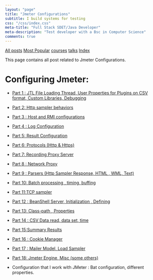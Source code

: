 ```yaml
---
layout: "page"
title: "Jmeter Configurations"
subtitle: I build systems for testing
css: "/css/index.css"
meta-title: "Full Stack SDET/Java Developer"
meta-description: "Test developer with a Bsc in Computer Science"
comments: true
---
```

<div class="list-filters">
    <a href="/" class="list-filter filter-selected">All posts</a>
    <a href="/popular" class="list-filter">Most Popular</a>
    <a href="/courses" class="list-filter">courses</a>
	<a href="/talks" class="list-filter">talks</a>
    <a href="/tags" class="list-filter">Index</a>
</div>

This page contains all post related to Jmeter Configurations.

#  Configuring Jmeter: 
 - [Part 1 : JTL File Loading Thread, User Properties for Plugins on CSV format, Custom Libraries, Debugging](http://shantonusarker.blogspot.com/2013/01/how-to-configure-plugins-in-jmeter.html)
 - [Part 2: Http sampler behaviors](http://shantonusarker.blogspot.com/2013/01/configuring-jmeter-part-2.html)
 - [Part 3 : Host and RMI configurations](http://shantonusarker.blogspot.com/2013/01/configuring-jmeter-part-3-how-to.html)
 - [Part 4 : Log Configuration](http://shantonusarker.blogspot.com/2013/01/configuring-jmeter-part-4-how-to.html)
 - [Part 5: Result Configuration](http://shantonusarker.blogspot.com/2013/01/configuring-jmeter-part-5-how-to.html)
 - [Part 6: Protocols (Http & Https)](http://shantonusarker.blogspot.com/2013/01/jmeter-part-7-httphttps-or-other.html)
 - [Part 7: Recording Proxy Server](http://shantonusarker.blogspot.com/2013/01/configuring-jmeter-part-7-recorder.html)
 - [Part 8 : Network Proxy](http://shantonusarker.blogspot.com/2013/01/configuring-jmeter-part-8-proxy-server.html)
 - [Part 9 : Parsers (Http Sampler Response, HTML , WML, Text)](http://shantonusarker.blogspot.com/2013/01/configuring-jmeter-part-9-how-to.html)
 - [Part 10: Batch processing , timing, buffing](http://shantonusarker.blogspot.com/2013/01/configuring-jmeter-part-10-how-to.html)
 - [Part 11:TCP sampler](http://shantonusarker.blogspot.com/2013/01/configuring-jmeter-part-11-how-to.html)
 - [Part 12 : BeanShell Server, Initialization , Defining](http://shantonusarker.blogspot.com/2013/01/configuring-jmeter-part-12-beanshell.html)
 - [Part 13: Class-path , Properties](http://shantonusarker.blogspot.com/2013/01/configuring-jmeter-part-13-path-and.html)
 - [Part 14 : CSV Data read, data set, time](http://shantonusarker.blogspot.com/2013/01/configuring-jmeter-part-14-csv-readdata.html)
 - [Part 15:Summary Results](http://shantonusarker.blogspot.com/2013/01/configuring-jmeter-part-15-summary.html)
 - [Part 16 : Cookie Manager](http://shantonusarker.blogspot.com/2013/01/configuring-jmeter-part-16-how-to.html)
 - [Part 17 : Mailer Model, Load Sampler](http://shantonusarker.blogspot.com/2013/01/configuring-jmeter-part-17-mailer.html)
 - [Part 18:  Jmeter Engine, Misc (some others)](http://shantonusarker.blogspot.com/2013/01/configuring-jmeter-part-18-jmeter.html)

- Configuration that I work with JMeter : Bat configuration, different properties.